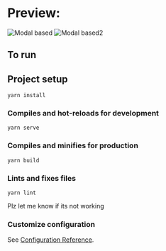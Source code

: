
# Preview:
![Modal based](https://i.ibb.co/Zm41c0f/que-4-1.png)
![Modal based2](https://i.ibb.co/hFZjfK8/que-4-2.png)


## To run 

## Project setup
```
yarn install
```

### Compiles and hot-reloads for development
```
yarn serve
```

### Compiles and minifies for production
```
yarn build
```

### Lints and fixes files
```
yarn lint
```



Plz let me know if its not working


### Customize configuration
See [Configuration Reference](https://cli.vuejs.org/config/).
